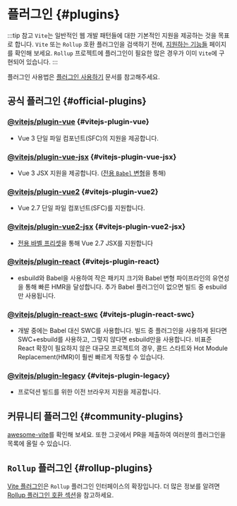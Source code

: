 # 플러그인 {#plugins}

:::tip 참고
`Vite`는 일반적인 웹 개발 패턴들에 대한 기본적인 지원을 제공하는 것을 목표로 합니다. `Vite` 또는 `Rollup` 호환 플러그인을 검색하기 전에, [지원하는 기능들](../guide/features.md) 페이지를 확인해 보세요. `Rollup` 프로젝트에 플러그인이 필요한 많은 경우가 이미 `Vite`에 구현되어 있습니다.
:::

플러그인 사용법은 [플러그인 사용하기](../guide/using-plugins) 문서를 참고해주세요.

## 공식 플러그인 {#official-plugins}

### [@vitejs/plugin-vue](https://github.com/vitejs/vite-plugin-vue/tree/main/packages/plugin-vue) {#vitejs-plugin-vue}

- Vue 3 단일 파일 컴포넌트(SFC)의 지원을 제공합니다.

### [@vitejs/plugin-vue-jsx](https://github.com/vitejs/vite-plugin-vue/tree/main/packages/plugin-vue-jsx) {#vitejs-plugin-vue-jsx}

- Vue 3 JSX 지원을 제공합니다. ([전용 `Babel` 변형](https://github.com/vuejs/jsx-next)을 통해)

### [@vitejs/plugin-vue2](https://github.com/vitejs/vite-plugin-vue2) {#vitejs-plugin-vue2}

- Vue 2.7 단일 파일 컴포넌트(SFC)를 지원합니다.

### [@vitejs/plugin-vue2-jsx](https://github.com/vitejs/vite-plugin-vue2-jsx) {#vitejs-plugin-vue2-jsx}

- [전용 바벨 프리셋](https://github.com/vuejs/jsx-vue2/)을 통해 Vue 2.7 JSX를 지원합니다

### [@vitejs/plugin-react](https://github.com/vitejs/vite-plugin-react/tree/main/packages/plugin-react) {#vitejs-plugin-react}

- esbuild와 Babel을 사용하여 작은 패키지 크기와 Babel 변형 파이프라인의 유연성을 통해 빠른 HMR을 달성합니다. 추가 Babel 플러그인이 없으면 빌드 중 esbuild만 사용됩니다.

### [@vitejs/plugin-react-swc](https://github.com/vitejs/vite-plugin-react-swc) {#vitejs-plugin-react-swc}

- 개발 중에는 Babel 대신 SWC를 사용합니다. 빌드 중 플러그인을 사용하게 된다면 SWC+esbuild를 사용하고, 그렇지 않다면 esbuild만을 사용합니다. 비표준 React 확장이 필요하지 않은 대규모 프로젝트의 경우, 콜드 스타트와 Hot Module Replacement(HMR)이 훨씬 빠르게 작동할 수 있습니다.

### [@vitejs/plugin-legacy](https://github.com/vitejs/vite/tree/main/packages/plugin-legacy) {#vitejs-plugin-legacy}

- 프로덕션 빌드를 위한 이전 브라우저 지원을 제공합니다.

## 커뮤니티 플러그인 {#community-plugins}

[awesome-vite](https://github.com/vitejs/awesome-vite)를 확인해 보세요. 또한 그곳에서 PR을 제출하여 여러분의 플러그인을 목록에 올릴 수 있습니다.

## `Rollup` 플러그인 {#rollup-plugins}

[Vite 플러그인](../guide/api-plugin)은 `Rollup` 플러그인 인터페이스의 확장입니다. 더 많은 정보를 알려면 [Rollup 플러그인 호환 섹션](../guide/api-plugin#rollup-plugin-compatibility)을 참고하세요.
